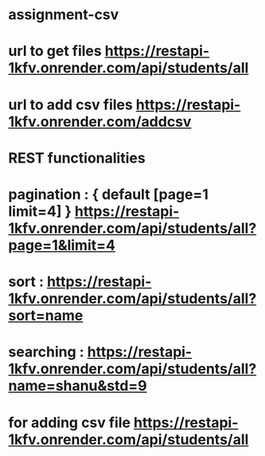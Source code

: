 # assignment-csv
# url to get files https://restapi-1kfv.onrender.com/api/students/all
# url to add csv files https://restapi-1kfv.onrender.com/addcsv

# REST functionalities

# pagination : { default [page=1 limit=4] } https://restapi-1kfv.onrender.com/api/students/all?page=1&limit=4
# sort :  https://restapi-1kfv.onrender.com/api/students/all?sort=name
# searching :  https://restapi-1kfv.onrender.com/api/students/all?name=shanu&std=9

# for adding csv file  https://restapi-1kfv.onrender.com/api/students/all
